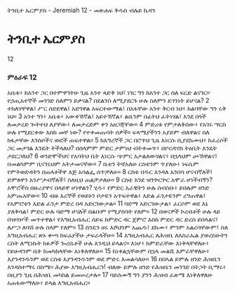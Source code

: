 ﻿
 ትንቢተ ኤርምያስ - Jeremiah 12 - መጽሐፍ ቅዱስ ብሉይ ኪዳን
# ትንቢተ ኤርምያስ
12
### ምዕራፍ 12
 አቤቱ፥ ከአንተ ጋር በተምዋገትሁ ጊዜ አንተ ጻድቅ ነህ፤ ነገር ግን ከአንተ ጋር ስለ ፍርድ ልናገር። የኃጢአተኞች መንገድ ስለምን ይቃናል? በደልንስ ለሚያደርጉ ሁሉ ስለምን ደኅንነት ይሆናል?
2  ተክለሃቸዋል፤ ሥር ሰድደዋል፤ አድገዋል አፍርተውማል፤ በአፋቸው አንተ ቅርብ ነህ፥ ከልባቸው ግን ሩቅ ነህ።
3  አንተ ግን፥ አቤቱ፥ አውቀኸኛል፤ አይተኸኛል፥ ልቤንም በፊትህ ፈትነሃል፤ እንደ በጎች ለመታረድ ጐትተህ ለያቸው፥ ለመታረድም ቀን አዘጋጃቸው።
4  ምድሪቱ የምታለቅሰው፥ የአገሩ ሣርስ ሁሉ የሚደርቀው እስከ መቸ ነው? የተቀመጡባት ሰዎች። ፍጻሜያችንን አያይም ብለዋልና ስለ ክፋታቸው እንስሶችና ወፎች ጠፍተዋል።
5  ከእግረኞች ጋር በሮጥህ ጊዜ እነርሱ ቢያደክሙህ፥ ከፈረሶች ጋር መታገል እንዴት ትችላለህ? በሰላምም ምድር ታምነህ ብትቀመጥ፥ በዮርዳኖስ ትዕቢት እንዴት ታደርጋለህ?
6  ወንድሞችህና የአባትህ ቤት እነርሱ ጭምር አታልለውሃልና፥ በኋላህም ጮኸዋልና፤ በመልካምም ቢናገሩህም አትታመናቸው።
7  ቤቴን ትቼአለሁ ርስቴንም ጥያለሁ፥ ነፍሴም የምትወድዳትን በጠላቶችዋ እጅ አሳልፌ ሰጥቻለሁ።
8  ርስቴ በዱር እንዳለ አንበሳ ሆናብኛለች፤ ድምፅዋን አንሥታብኛለች፤ ስለዚህ ጠልቻታለሁ።
9  ርስቴ እንደ ዝንጕርጕር አሞራ ሆነችብኝን? አሞሮችስ በዙሪያዋና በላይዋ ሆነዋልን? ሂዱ፥ የምድር አራዊትን ሁሉ ሰብስቡ፥ ይበሉም ዘንድ አምጡአቸው።
10  ብዙ እረኞች የወይኑን ቦታዬን አጥፍተዋል፥ እድል ፈንታዬንም ረግጠዋል፤ የአምሮቴን እድል ፈንታ ምድረ በዳ አድርገውታል።
11  ባድማ አድርገውታል፥ ፈርሶም ወደ እኔ ያለቅሳል፤ ምድር ሁሉ ባድማ ሆናለች በልቡም የሚያስባት የለም።
12  በወናዎች ኮረብቶች ሁሉ ላይ በዝባዦች መጥተዋል፥ የእግዚአብሔር ሰይፍ ከምድር ዳር ጀምሮ እስከ ምድር ዳር ድረስ ይበላልና፤ ለሥጋ ለባሽ ሁሉ ሰላም የለም።
13  ስንዴን ዘሩ እሾህንም አጨዱ፤ ደከሙ፥ ምንም አልረባቸውም፤ ስለ እግዚአብሔር ጽኑ ቍጣ ከፍሬያችሁ ታፍራላችሁ።
14  እግዚአብሔር ለሕዝቤ ለእስራኤል ያወረስሁትን ርስት ለሚነኩት ክፉዎች ጐረቤቶች ሁሉ እንዲህ ይላልና። እነሆ፥ ከምድራቸው እነቅላቸዋለሁ፥ የይሁዳንም ቤት ከመካከላቸው እነቅለዋለሁ።
15  ከነቀልኋቸውም በኋላ መልሼ እምራቸዋለሁ፥ እያንዳንዱንም ወደ ርስቱ እያንዳንዱንም ወደ ምድሩ እመልሳለሁ።
16  በበኣል ይምሉ ዘንድ ሕዝቤን እንዳስተማሩ በስሜ። ሕያው እግዚአብሔርን! ብለው ይምሉ ዘንድ የሕዝቤን መንገድ በትጋት ቢማሩ፥ በዚያን ጊዜ በሕዝቤ መካከል ይመሠረታሉ።
17  ባይሰሙኝ ግን ያንን ሕዝብ ፈጽሜ እነቅለዋለሁ አጠፋውማለሁ፥ ይላል እግዚአብሔር። 
